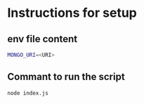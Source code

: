 # Instructions for setup

## env file content
```bash
MONGO_URI=<URI>
```

## Commant to run the script
```bash
node index.js
```